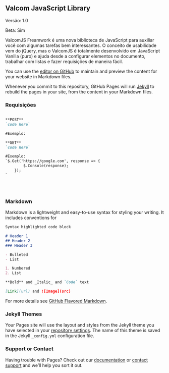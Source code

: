 ## Valcom JavaScript Library
Versão: 1.0 

Beta: Sim

ValcomJS Freamwork é uma nova biblioteca de JavaScript para auxiliar você com algumas tarefas bem interessantes.
O conceito de usabilidade vem do jQuery, mas o ValcomJS é totalmente desenvolvido em JavaScript Vanilla (puro) e ajuda desde a configurar elementos no documento, trabalhar com listas e fazer requisições de maneira fácil.

You can use the [editor on GitHub](https://github.com/leonardovalcarenghi/ValcomJS/edit/master/index.md) to maintain and preview the content for your website in Markdown files.

Whenever you commit to this repository, GitHub Pages will run [Jekyll](https://jekyllrb.com/) to rebuild the pages in your site, from the content in your Markdown files.


### Requisições


```markdown

**POST**
`code here`

#Exemplo:

**GET**
`code here`

#Exemplo:
`$.Get('https://google.com', response => {
        $.Console(response);
    });
`





```

### Markdown

Markdown is a lightweight and easy-to-use syntax for styling your writing. It includes conventions for

```markdown
Syntax highlighted code block

# Header 1
## Header 2
### Header 3

- Bulleted
- List

1. Numbered
2. List

**Bold** and _Italic_ and `Code` text

[Link](url) and ![Image](src)
```

For more details see [GitHub Flavored Markdown](https://guides.github.com/features/mastering-markdown/).

### Jekyll Themes

Your Pages site will use the layout and styles from the Jekyll theme you have selected in your [repository settings](https://github.com/leonardovalcarenghi/ValcomJS/settings). The name of this theme is saved in the Jekyll `_config.yml` configuration file.

### Support or Contact

Having trouble with Pages? Check out our [documentation](https://help.github.com/categories/github-pages-basics/) or [contact support](https://github.com/contact) and we’ll help you sort it out.
